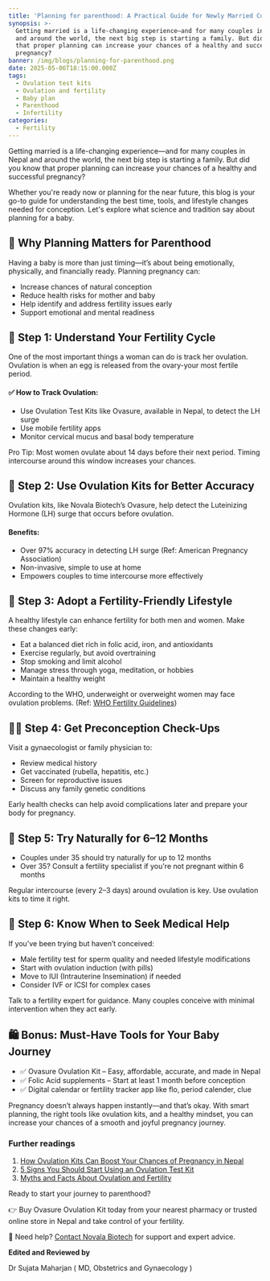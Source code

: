 ```yaml
---
title: 'Planning for parenthood: A Practical Guide for Newly Married Couples'
synopsis: >-
  Getting married is a life-changing experience—and for many couples in Nepal
  and around the world, the next big step is starting a family. But did you know
  that proper planning can increase your chances of a healthy and successful
  pregnancy?
banner: /img/blogs/planning-for-parenthood.png
date: 2025-05-06T18:15:00.000Z
tags:
  - Ovulation test kits
  - Ovulation and fertility
  - Baby plan
  - Parenthood
  - Infertility
categories:
  - Fertility
---
```


Getting married is a life-changing experience—and for many couples in Nepal and around the world, the next big step is starting a family. But did you know that proper planning can increase your chances of a healthy and successful pregnancy?

Whether you're ready now or planning for the near future, this blog is your go-to guide for understanding the best time, tools, and lifestyle changes needed for conception. Let's explore what science and tradition say about planning for a baby.

## 👶 Why Planning Matters for Parenthood

Having a baby is more than just timing—it’s about being emotionally, physically, and financially ready. Planning pregnancy can:

* Increase chances of natural conception
* Reduce health risks for mother and baby
* Help identify and address fertility issues early
* Support emotional and mental readiness

## 📅 Step 1: Understand Your Fertility Cycle

One of the most important things a woman can do is track her ovulation. Ovulation is when an egg is released from the ovary-your most fertile period.

#### ✅ How to Track Ovulation:

* Use Ovulation Test Kits like Ovasure, available in Nepal, to detect the LH surge
* Use mobile fertility apps
* Monitor cervical mucus and basal body temperature

Pro Tip: Most women ovulate about 14 days before their next period. Timing intercourse around this window increases your chances.

## 🧪 Step 2: Use Ovulation Kits for Better Accuracy

Ovulation kits, like Novala Biotech’s Ovasure, help detect the Luteinizing Hormone (LH) surge that occurs before ovulation.

#### Benefits:

* Over 97% accuracy in detecting LH surge (Ref: American Pregnancy Association)
* Non-invasive, simple to use at home
* Empowers couples to time intercourse more effectively

## 🥗 Step 3: Adopt a Fertility-Friendly Lifestyle

A healthy lifestyle can enhance fertility for both men and women. Make these changes early:

* Eat a balanced diet rich in folic acid, iron, and antioxidants
* Exercise regularly, but avoid overtraining
* Stop smoking and limit alcohol
* Manage stress through yoga, meditation, or hobbies
* Maintain a healthy weight

According to the WHO, underweight or overweight women may face ovulation problems. (Ref: [WHO Fertility Guidelines](https://www.who.int/news-room/fact-sheets/detail/infertility))

## 🧑‍⚕️ Step 4: Get Preconception Check-Ups

Visit a gynaecologist or family physician to:

* Review medical history
* Get vaccinated (rubella, hepatitis, etc.)
* Screen for reproductive issues
* Discuss any family genetic conditions

Early health checks can help avoid complications later and prepare your body for pregnancy.

## 🧬 Step 5: Try Naturally for 6–12 Months

* Couples under 35 should try naturally for up to 12 months
* Over 35? Consult a fertility specialist if you're not pregnant within 6 months

Regular intercourse (every 2–3 days) around ovulation is key. Use ovulation kits to time it right.

## 💉 Step 6: Know When to Seek Medical Help

If you’ve been trying but haven’t conceived:

* Male fertility test for sperm quality and needed lifestyle modifications
* Start with ovulation induction (with pills)
* Move to IUI (Intrauterine Insemination) if needed
* Consider IVF or ICSI for complex cases

Talk to a fertility expert for guidance. Many couples conceive with minimal intervention when they act early.

## 🛍️ Bonus: Must-Have Tools for Your Baby Journey

* ✅ Ovasure Ovulation Kit – Easy, affordable, accurate, and made in Nepal
* ✅ Folic Acid supplements – Start at least 1 month before conception
* ✅ Digital calendar or fertility tracker app like flo, period calender, clue

Pregnancy doesn’t always happen instantly—and that’s okay. With smart planning, the right tools like ovulation kits, and a healthy mindset, you can increase your chances of a smooth and joyful pregnancy journey.

### Further readings

1. [How Ovulation Kits Can Boost Your Chances of Pregnancy in Nepal](https://novala.com.np/blog/2025/05/04/how-ovulation-kits-can-boost-your-chances-of-pregnancy-in-nepal/)
2. [5 Signs You Should Start Using an Ovulation Test Kit](https://novala.com.np/blog/2025/05/04/5-signs-you-should-start-using-an-ovulation-test-kit/)
3. [Myths and Facts About Ovulation and Fertility](https://novala.com.np/blog/2025/05/04/myths-and-facts-about-ovulation-and-fertility/)

Ready to start your journey to parenthood?

👉 Buy Ovasure Ovulation Kit today from your nearest pharmacy or trusted online store in Nepal and take control of your fertility.

💬 Need help? [Contact Novala Biotech](https://novala.com.np/contact/) for support and expert advice.

**Edited and Reviewed by**

Dr Sujata Maharjan ( MD, Obstetrics and Gynaecology )
